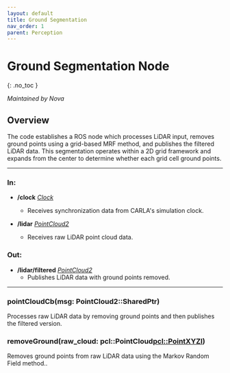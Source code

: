 ```yaml
---
layout: default
title: Ground Segmentation
nav_order: 1
parent: Perception
---
```


# Ground Segmentation Node
{: .no_toc }

*Maintained by Nova*

## Overview
The code establishes a ROS node which processes LiDAR input, removes ground points using a grid-based MRF method, and publishes the filtered LiDAR data. This segmentation operates within a 2D grid framework and expands from the center to determine whether each grid cell ground points.

---

### In:

- **/clock** [*Clock*](https://docs.ros2.org/bouncy/api/rclcpp/classrclcpp_1_1_clock.html)
  - Receives synchronization data from CARLA's simulation clock.

- **/lidar** [*PointCloud2*](https://docs.ros2.org/latest/api/sensor_msgs/msg/PointCloud.html)
  - Receives raw LiDAR point cloud data.
  

### Out:

- **/lidar/filtered** [*PointCloud2*](https://docs.ros2.org/latest/api/sensor_msgs/msg/PointCloud.html)
  - Publishes LiDAR data with ground points removed.

---

### pointCloudCb(msg: PointCloud2::SharedPtr)
Processes raw LiDAR data by removing ground points and then publishes the filtered version.

### removeGround(raw_cloud: pcl::PointCloud<pcl::PointXYZI>)
Removes ground points from raw LiDAR data using the Markov Random Field method..
